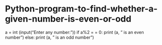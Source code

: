 # Python-program-to-find-whether-a-given-number-is-even-or-odd
a = int (input(“Enter any number:”))
if a%2 = = 0:
print (a, ” is an even number”)
else:
print (a, ” is an odd number”)
